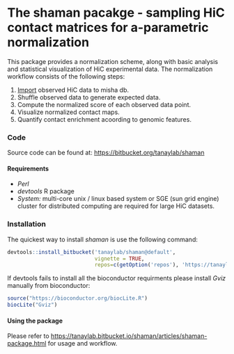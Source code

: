 
The shaman pacakge - sampling HiC contact matrices for a-parametric normalization
=================================================================================

This package provides a normalization scheme, along with basic analysis and statistical visualization of HiC experimental data. The normalization workflow consists of the following steps:

1.  [Import](https://tanaylab.bitbucket.io/shaman/articles/import.html) observed HiC data to misha db.
2.  Shuffle observed data to generate expected data.
3.  Compute the normalized score of each observed data point.
4.  Visualize normalized contact maps.
5.  Quantify contact enrichment acoording to genomic features.

### Code

Source code can be found at: <https://bitbucket.org/tanaylab/shaman>

#### Requirements

-   *Perl*
-   *devtools* R package
-   *System:* multi-core unix / linux based system or SGE (sun grid engine) cluster for distributed computing are required for large HiC datasets.

### Installation

The quickest way to install *shaman* is use the following command:

``` r
devtools::install_bitbucket('tanaylab/shaman@default', 
                            vignette = TRUE, 
                            repos=c(getOption('repos'), 'https://tanaylab.bitbucket.io/repo'))
```

If devtools fails to install all the bioconductor requirments please install *Gviz* manually from bioconductor:

``` r
source("https://bioconductor.org/biocLite.R")
biocLite("Gviz")
```

#### Using the package

Please refer to <https://tanaylab.bitbucket.io/shaman/articles/shaman-package.html> for usage and workflow.
